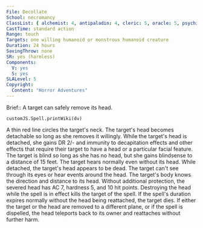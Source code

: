 ```yaml
---
File: Decollate
School: necromancy
ClassList: { alchemist: 4, antipaladin: 4, cleric: 5, oracle: 5, psychic: 6, sorcerer: 5, wizard: 5, spiritualist: 4, witch: 5 }
CastTime: standard action
Range: touch
Targets: one willing humanoid or monstrous humanoid creature
Duration: 24 hours
SavingThrow: none
SR: yes (harmless)
Components:
  V: yes
  S: yes
SLALevel: 5
Copyright:
  Content: "Horror Adventures"
---
```

Brief:: A target can safely remove its head.

```dataviewjs
customJS.Spell.printWiki(dv)
```

A thin red line circles the target's neck. The target's head becomes detachable so long as she removes it willingly. While the target's head is detached, she gains DR 2/- and immunity to decapitation effects and other effects that require their target to have a head or a particular facial feature. The target is blind so long as she has no head, but she gains blindsense to a distance of 15 feet. The target hears normally even without its head.  While detached, the target's head appears to be dead. The target can't see through its eyes or hear events around the head. The target's body knows the direction and distance to its head. Without additional protection, the severed head has AC 7, hardness 5, and 10 hit points. Destroying the head while the  spell is in effect kills the target of the spell. If the spell's duration expires normally without the head being reattached, the target dies. If either the target or the head are removed to a different plane, or if the spell is dispelled, the head teleports back to its owner and reattaches without further harm.
